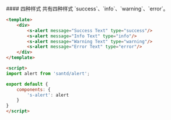 <text lang="cn">
#### 四种样式
共有四种样式 `success`、`info`、`warning`、`error`。
</text>

```html
<template>
    <div>
        <s-alert message="Success Text" type="success"/>
        <s-alert message="Info Text" type="info"/>
        <s-alert message="Warning Text" type="warning"/>
        <s-alert message="Error Text" type="error"/>
    </div>
</template>

<script>
import alert from 'santd/alert';

export default {
    components: {
        's-alert': alert
    }
}
</script>
```
